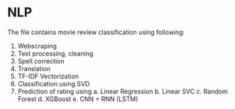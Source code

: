 # NLP
The file contains movie review classification using following:
  1. Webscraping
  2. Text processing, cleaning
  3. Spell correction
  4. Translation
  5. TF-IDF Vectorization
  6. Classification using SVD
  7. Prediction of rating using
      a. Linear Regression
      b. Linear SVC
      c. Random Forest
      d. XGBoost
      e. CNN + RNN (LSTM)
